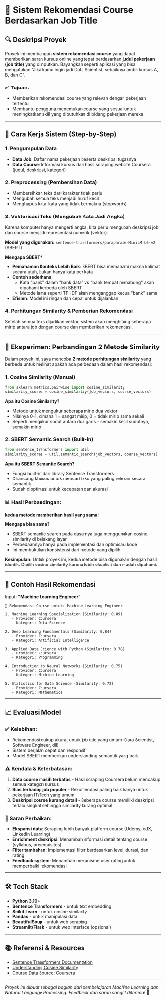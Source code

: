 # 📘 Sistem Rekomendasi Course Berdasarkan Job Title

## 🔍 Deskripsi Proyek
Proyek ini membangun **sistem rekomendasi course** yang dapat memberikan saran kursus online yang tepat berdasarkan **judul pekerjaan (job title)** yang diinputkan. Bayangkan seperti aplikasi yang bisa mengatakan "Jika kamu ingin jadi Data Scientist, sebaiknya ambil kursus A, B, dan C".

### ✅ Tujuan:
- Memberikan rekomendasi course yang relevan dengan pekerjaan tertentu
- Membantu pengguna menemukan course yang sesuai untuk meningkatkan skill yang dibutuhkan di bidang pekerjaan mereka

---

## 🧠 Cara Kerja Sistem (Step-by-Step)

### 1. **Pengumpulan Data**
- **Data Job**: Daftar nama pekerjaan beserta deskripsi tugasnya
- **Data Course**: Informasi kursus dari hasil scraping website Coursera (judul, deskripsi, kategori)

### 2. **Preprocessing (Pembersihan Data)**
- Membersihkan teks dari karakter tidak perlu
- Mengubah semua teks menjadi huruf kecil
- Menghapus kata-kata yang tidak bermakna (stopwords)

### 3. **Vektorisasi Teks (Mengubah Kata Jadi Angka)**
Karena komputer hanya mengerti angka, kita perlu mengubah deskripsi job dan course menjadi representasi numerik (vektor). 

**Model yang digunakan:** `sentence-transformers/paraphrase-MiniLM-L6-v2` (SBERT)

**Mengapa SBERT?**
- **Pemahaman Konteks Lebih Baik**: SBERT bisa memahami makna kalimat secara utuh, bukan hanya kata per kata
- **Contoh sederhana**: 
  - Kata "bank" dalam "bank data" vs "bank tempat menabung" akan dipahami berbeda oleh SBERT
  - Metode lama seperti TF-IDF akan menganggap kedua "bank" sama
- **Efisien**: Model ini ringan dan cepat untuk dijalankan

### 4. **Perhitungan Similarity & Pemberian Rekomendasi**
Setelah semua teks dijadikan vektor, sistem akan menghitung seberapa mirip antara job dengan course dan memberikan rekomendasi.

---

## 🔬 Eksperimen: Perbandingan 2 Metode Similarity

Dalam proyek ini, saya mencoba **2 metode perhitungan similarity** yang berbeda untuk melihat apakah ada perbedaan dalam hasil rekomendasi:

### 1. **Cosine Similarity (Manual)**
```python
from sklearn.metrics.pairwise import cosine_similarity
similarity_scores = cosine_similarity(job_vectors, course_vectors)
```

**Apa itu Cosine Similarity?**
- Metode untuk mengukur seberapa mirip dua vektor
- Nilainya 0-1, dimana 1 = sangat mirip, 0 = tidak mirip sama sekali
- Seperti mengukur sudut antara dua garis - semakin kecil sudutnya, semakin mirip

### 2. **SBERT Semantic Search (Built-in)**
```python
from sentence_transformers import util
similarity_scores = util.semantic_search(job_vectors, course_vectors)
```

**Apa itu SBERT Semantic Search?**
- Fungsi built-in dari library Sentence Transformers
- Dirancang khusus untuk mencari teks yang paling relevan secara semantik
- Sudah dioptimasi untuk kecepatan dan akurasi

### 📊 **Hasil Perbandingan:**
**kedua metode memberikan hasil yang sama**! 

**Mengapa bisa sama?**
- SBERT semantic search pada dasarnya juga menggunakan cosine similarity di belakang layar
- Perbedaannya hanya pada implementasi dan optimisasi kode
- Ini membuktikan konsistensi dari metode yang dipilih

**Kesimpulan:** Untuk proyek ini, kedua metode bisa digunakan dengan hasil identik. Dipilih cosine similarity karena lebih eksplisit dan mudah dipahami.

---

## 📝 Contoh Hasil Rekomendasi

Input: **"Machine Learning Engineer"**

```
🎯 Rekomendasi Course untuk: Machine Learning Engineer

1. Machine Learning Specialization (Similarity: 0.89)
   - Provider: Coursera
   - Kategori: Data Science

2. Deep Learning Fundamentals (Similarity: 0.84)
   - Provider: Coursera  
   - Kategori: Artificial Intelligence

3. Applied Data Science with Python (Similarity: 0.78)
   - Provider: Coursera
   - Kategori: Programming

4. Introduction to Neural Networks (Similarity: 0.75)
   - Provider: Coursera
   - Kategori: Machine Learning

5. Statistics for Data Science (Similarity: 0.72)
   - Provider: Coursera
   - Kategori: Mathematics
```

---

## 📈 Evaluasi Model

### ✅ **Kelebihan:**
- Rekomendasi cukup akurat untuk job title yang umum (Data Scientist, Software Engineer, dll)
- Sistem berjalan cepat dan responsif
- Model SBERT memberikan understanding semantik yang baik

### ⚠️ **Kendala & Keterbatasan:**
1. **Data course masih terbatas** - Hasil scraping Coursera belum mencakup semua kategori kursus
2. **Bias terhadap job populer** - Rekomendasi paling baik hanya untuk pekerjaan IT/Tech yang umum
3. **Deskripsi course kurang detail** - Beberapa course memiliki deskripsi terlalu singkat sehingga similarity kurang optimal

### 🚀 **Saran Perbaikan:**
- **Ekspansi data**: Scraping lebih banyak platform course (Udemy, edX, LinkedIn Learning)
- **Enrichment deskripsi**: Menambah informasi detail tentang course (syllabus, prerequisites)
- **Filter tambahan**: Implementasi filter berdasarkan level, durasi, dan rating
- **Feedback system**: Menambah mekanisme user rating untuk memperbaiki rekomendasi

---

## 🛠️ Tech Stack

- **Python 3.10+**
- **Sentence Transformers** - untuk text embedding
- **Scikit-learn** - untuk cosine similarity
- **Pandas** - untuk manipulasi data
- **BeautifulSoup** - untuk web scraping
- **Streamlit/Flask** - untuk web interface (opsional)

---

## 📚 Referensi & Resources

- [Sentence Transformers Documentation](https://www.sbert.net/)
- [Understanding Cosine Similarity](https://en.wikipedia.org/wiki/Cosine_similarity)
- [Course Data Source: Coursera](https://www.coursera.org/)

---

*Proyek ini dibuat sebagai bagian dari pembelajaran Machine Learning dan Natural Language Processing. Feedback dan saran sangat diterima!* 🙏